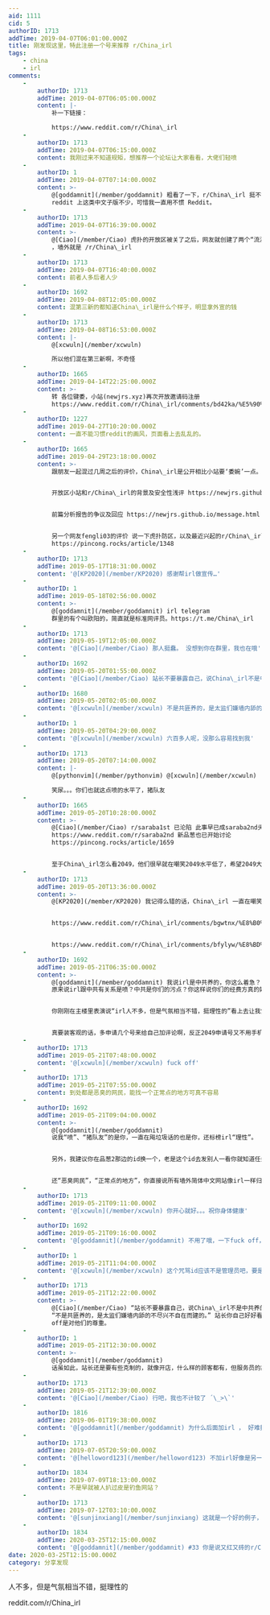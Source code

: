 ```yaml
---
aid: 1111
cid: 5
authorID: 1713
addTime: 2019-04-07T06:01:00.000Z
title: 刚发现这里，特此注册一个号来推荐 r/China_irl
tags:
    - china
    - irl
comments:
    -
        authorID: 1713
        addTime: 2019-04-07T06:05:00.000Z
        content: |-
            补一下链接：

            https://www.reddit.com/r/China\_irl
    -
        authorID: 1713
        addTime: 2019-04-07T06:15:00.000Z
        content: 我刚过来不知道规矩，想推荐一个论坛让大家看看，大佬们轻喷
    -
        authorID: 1
        addTime: 2019-04-07T07:14:00.000Z
        content: >-
            @[goddamnit](/member/goddamnit) 粗看了一下，r/China\_irl 挺不错的。似乎美版贴吧
            reddit 上这类中文子版不少，可惜我一直用不惯 Reddit。
    -
        authorID: 1713
        addTime: 2019-04-07T16:39:00.000Z
        content: >-
            @[Ciao](/member/Ciao) 虎扑的开放区被关了之后，网友就创建了两个“流浪开放区”，墙内一个 newjrs.xyz
            ，墙外就是 /r/China\_irl
    -
        authorID: 1713
        addTime: 2019-04-07T16:40:00.000Z
        content: 前者人多后者人少
    -
        authorID: 1692
        addTime: 2019-04-08T12:05:00.000Z
        content: 混第三新的都知道China\_irl是什么个样子，明显拿外宣的钱
    -
        authorID: 1713
        addTime: 2019-04-08T16:53:00.000Z
        content: |-
            @[xcwuln](/member/xcwuln)

            所以他们混在第三新啊，不奇怪
    -
        authorID: 1665
        addTime: 2019-04-14T22:25:00.000Z
        content: >-
            转 各位键委，小站(newjrs.xyz)再次开放邀请码注册
            https://www.reddit.com/r/China\_irl/comments/bd42ka/%E5%90%84%E4%BD%8D%E9%94%AE%E5%A7%94%E5%B0%8F%E7%AB%99%E5%86%8D%E6%AC%A1%E5%BC%80%E6%94%BE%E9%82%80%E8%AF%B7%E7%A0%81%E6%B3%A8%E5%86%8C/
    -
        authorID: 1227
        addTime: 2019-04-27T10:20:00.000Z
        content: 一直不能习惯reddit的画风，页面看上去乱乱的。
    -
        authorID: 1665
        addTime: 2019-04-29T23:18:00.000Z
        content: >-
            跟朋友一起混过几周之后的评价，China\_irl是公开相比小站要‘委婉’一点。


            开放区小站和r/China\_irl的背景及安全性浅评 https://newjrs.github.io/


            前篇分析报告的争议及回应 https://newjrs.github.io/message.html


            另一个网友fengli03的评价 说一下虎扑防区，以及最近兴起的r/China\_irl版块
            https://pincong.rocks/article/1348
    -
        authorID: 1713
        addTime: 2019-05-17T18:31:00.000Z
        content: '@[KP2020](/member/KP2020) 感谢帮irl做宣传…'
    -
        authorID: 1
        addTime: 2019-05-18T02:56:00.000Z
        content: >-
            @[goddamnit](/member/goddamnit) irl telegram
            群里的有个叫欧阳的，简直就是标准网评员。https://t.me/China\_irl
    -
        authorID: 1713
        addTime: 2019-05-19T12:05:00.000Z
        content: '@[Ciao](/member/Ciao) 那人挺蠢。 没想到你在群里，我也在哦'
    -
        authorID: 1692
        addTime: 2019-05-20T01:55:00.000Z
        content: '@[Ciao](/member/Ciao) 站长不要暴露自己，说China\_irl不是中共养的我都不信'
    -
        authorID: 1680
        addTime: 2019-05-20T02:05:00.000Z
        content: '@[xcwuln](/member/xcwuln) 不是共匪养的，是太监们嫌墙内舔的不尽兴不自在而建的。'
    -
        authorID: 1
        addTime: 2019-05-20T04:29:00.000Z
        content: '@[xcwuln](/member/xcwuln) 六百多人呢，没那么容易找到我'
    -
        authorID: 1713
        addTime: 2019-05-20T07:14:00.000Z
        content: |-
            @[pythonvim](/member/pythonvim) @[xcwuln](/member/xcwuln)

            笑尿。。。你们也就这点喷的水平了，猪队友
    -
        authorID: 1665
        addTime: 2019-05-20T10:28:00.000Z
        content: >-
            @[Ciao](/member/Ciao) r/saraba1st 已沦陷 此事早已成saraba2nd头条
            https://www.reddit.com/r/saraba2nd 新品葱也已开始讨论
            https://pincong.rocks/article/1659


            至于China\_irl怎么看2049，他们很早就在嘲笑2049水平低了，希望2049大神们勿过过解释以免暴露
    -
        authorID: 1713
        addTime: 2019-05-20T13:36:00.000Z
        content: >-
            @[KP2020](/member/KP2020) 我记得么错的话，China\_irl 一直在嘲笑kp2020水平低


            https://www.reddit.com/r/China\_irl/comments/bgwtnx/%E8%B0%88%E8%B0%88%E6%9C%80%E8%BF%91kp2020%E5%9C%A8%E5%90%84%E5%A4%A7%E8%AE%BA%E5%9D%9B%E5%BC%95%E8%B5%B7%E7%9A%84%E9%A3%8E%E6%B3%A2/


            https://www.reddit.com/r/China\_irl/comments/bfylyw/%E8%BD%AC%E5%A6%82%E4%BD%95%E8%AF%84%E4%BB%B7%E5%B0%8F%E7%AB%99kp2020%E7%94%A8%E6%88%B7%E5%9C%A8%E5%93%81%E8%91%B1%E7%9A%84%E8%A8%80%E8%AE%BA/
    -
        authorID: 1692
        addTime: 2019-05-21T06:35:00.000Z
        content: >-
            @[goddamnit](/member/goddamnit) 我说irl是中共养的，你这么着急？
            原来说irl跟中共有关系是喷？中共是你们的污点？你这样说你们的经费方真的好吗？


            你刚刚在主楼里表演说“irl人不多，但是气氛相当不错，挺理性的”看上去让我觉得你好客观哦，然后现在又开始为irl辩护了？你早点说你是irl的维护者不就好了吗，干嘛要绕那么一大个弯，假装自己很客观呢。


            真要装客观的话，多申请几个号来给自己加评论啊，反正2049申请号又不用手机邮箱。
    -
        authorID: 1713
        addTime: 2019-05-21T07:48:00.000Z
        content: '@[xcwuln](/member/xcwuln) fuck off'
    -
        authorID: 1713
        addTime: 2019-05-21T07:55:00.000Z
        content: 到处都是恶臭的网民，能找一个正常点的地方可真不容易
    -
        authorID: 1692
        addTime: 2019-05-21T09:04:00.000Z
        content: >-
            @[goddamnit](/member/goddamnit)
            说我“喷”、“猪队友”的是你，一直在飚垃圾话的也是你，还标榜irl“理性”。


            另外，我建议你在品葱2那边的id换一个，老是这个id去发别人一看你就知道任务在身。


            还“恶臭网民”，“正常点的地方”，你直接说所有墙外简体中文网站像irl一样归你们管不就行了？
    -
        authorID: 1713
        addTime: 2019-05-21T09:11:00.000Z
        content: '@[xcwuln](/member/xcwuln) 你开心就好。。。祝你身体健康'
    -
        authorID: 1692
        addTime: 2019-05-21T09:16:00.000Z
        content: '@[goddamnit](/member/goddamnit) 不用了哦，一下fuck off，一下祝你身体健康的，我可吃不消。'
    -
        authorID: 1
        addTime: 2019-05-21T11:04:00.000Z
        content: '@[xcwuln](/member/xcwuln) 这个咒骂id应该不是管理员吧，要是动不动fuck off，人早跑光了。'
    -
        authorID: 1713
        addTime: 2019-05-21T12:22:00.000Z
        content: >-
            @[Ciao](/member/Ciao) “站长不要暴露自己，说China\_irl不是中共养的我都不信”
            “不是共匪养的，是太监们嫌墙内舔的不尽兴不自在而建的。” 站长你自己好好看看这些人，包括那KP2020，跟我杠上劲儿来我来一句fuck
            off是对他们的尊重。
    -
        authorID: 1
        addTime: 2019-05-21T12:30:00.000Z
        content: >-
            @[goddamnit](/member/goddamnit)
            话虽如此，站长还是要有些克制的，就像开店，什么样的顾客都有，但服务员的态度必须对顾客尊重。
    -
        authorID: 1713
        addTime: 2019-05-21T12:39:00.000Z
        content: '@[Ciao](/member/Ciao) 行吧，我也不计较了 ´\_>\`'
    -
        authorID: 1816
        addTime: 2019-06-01T19:38:00.000Z
        content: '@[goddamnit](/member/goddamnit) 为什么后面加irl ， 好难找。。。。'
    -
        authorID: 1713
        addTime: 2019-07-05T20:59:00.000Z
        content: '@[helloword123](/member/helloword123) 不加irl好像是另一个sub，都外国人'
    -
        authorID: 1834
        addTime: 2019-07-09T18:13:00.000Z
        content: 不是早就被人扒过皮是钓鱼网站？
    -
        authorID: 1713
        addTime: 2019-07-12T03:10:00.000Z
        content: '@[sunjinxiang](/member/sunjinxiang) 这就是一个好的例子，证明这个墙外存在很多智商欠费的人'
    -
        authorID: 1834
        addTime: 2020-03-25T12:15:00.000Z
        content: '@[goddamnit](/member/goddamnit) #33 你是说又红又砖的r/China\_irl？'
date: 2020-03-25T12:15:00.000Z
category: 分享发现
---
```


人不多，但是气氛相当不错，挺理性的

reddit.com/r/China\_irl

